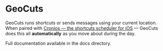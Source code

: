 # GeoCuts
GeoCuts runs shortcuts or sends messages using your current location. When paired with [Cronios — the shortcuts scheduler for iOS](http://cronios.com) — GeoCuts does this all **automatically** as you move about during the day.

Full documentation available in the docs directory.

